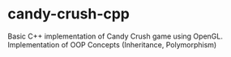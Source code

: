 # candy-crush-cpp
Basic C++ implementation of Candy Crush game using OpenGL.
Implementation of OOP Concepts (Inheritance, Polymorphism)
